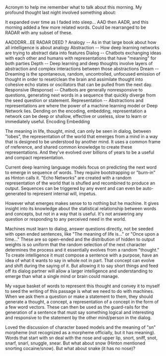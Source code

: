 Acronym to help me remember what to talk about this morning. My profound thought last night involved something about: 

It expanded over time as I faded into sleep... AAD then AADR, and this morning added a few more related words. Could be rearranged to be RADAR with any subset of these.

AADDDRR...EE  RADAR DEED ?
Analogy -- As in that large book about how all intelligence is about analogy
Abstraction -- How deep learning networks are trying to abstract data into features
Dialog -- Chatbots exchanging ideas with each other and humans with representations that have "meaning" for both parties
Depth -- Deep learning and deep thoughts involve layers of abstraction and complex interactions between those abstractions
Dream -- Dreaming is the spontaneous, random, uncontrolled, unfocused emission of thought in order to reset/clean the brain and assimilate thought into cohesive echo states or oscillators that can be pulled from the next day.
Responsive (Response) -- Chatbots are generally nonresponsive to questions, generating next words in a sequence that quickly diverge from the seed question or statement.
Representation -- Abstractions and representations are where the power of a machine learning model or Deep Network lies. Dending on the encoding, embedding, representation a network can be deep or shallow, effective or useless, slow to learn or immediately useful.
Encoding
Embedding


The meaning in life, thought, mind, can only be seen in dialog, between "lobes", the representation of the world that emerges from a mind in a way that is designed to be understood by another mind. It uses a common frame of rreference, and shared common knowledge to create these representations. And they've evolved over billions of years to be a useful and compact representation.

Current deep learning language models focus on predicting the next word to emerge in sequence of words. They require bootstrapping or "burn-in" as Hinton calls it. "Echo Networks" are created with a random representation of the world that is shufled and recombined to produce an output. Sequences can be triggered by any event and can even be auto-generated to represent internal will, impetus.

However what emerges makes sense to to nothing but he machine. It gives insight into its knowledge about the statistical relationship between words and concepts, but not in a way that is useful. It's not answering any question or responding to any perceived need in the world.

Machines must learn to dialog, answer questions directly, not be seeded with open ended sentences, like "The meaning of life is..." or "Once upon a time..."  These are so open-ended and the distribution of hidden to output weights is so uniform that the random selection of the next character determines the process and it essentially evolves from a random "thought." To create intelligence it must compose a sentence with a purpose, have an idea of what it wants to say in whole not in part. That concept can evolve and shift during the saying of it. But allowing it to say short things and feed off its dialog partner will allow a larger intelligence and understanding to emerge than what a single mind or brain could manage.

My vague basket of words to represent this thought and convey it to myself to seed the writing of this passage is what we need to do with machines. When we ask them a question or make a statement to them, they should generate a thought, a concept, a representation of a concept in the form of a few word vectors. These can then be used as the guard-rails for the generation of a sentence that must say something logical and interesting and responsive to the statement by the other mind/person in the dialog.

Loved the discussion of character based models and the meaning of "sn" morpheme (not recognized as a morpheme officially, but it has meaning). Words that start with sn deal with the nose and upper lip, snort, sniff, snot, snarf, snarl, snuggle, snear. But what about snow (Hinton mentioned snorting cocaine/snow). But what about snake (it has no nose)?
